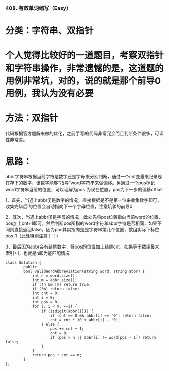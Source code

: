 ### 408. 有效单词缩写（Easy）
# 分类：字符串、双指针

# 个人觉得比较好的一道题目，考察双指针和字符串操作，非常遗憾的是，这道题的用例非常坑，对的，说的就是那个前导0用例，我认为没有必要

# 方法：双指针

代码根据官方题解来做的优化，之前手写的代码非常冗余而且判断条件很多，可读性非常差。
# 思路：
  abbr字符串根据当前字符是数字还是字母来分别判断，通过一个cnt变量来记录现在存下的数字，该数字能够“指导”word字符串来做偏移。另通过一个pos标记word字符串当前的位置，可以理解为pos
  为现在位置，pos为下一步的偏移offset
  
  1、首先，当遇上abbr[i]是数字的情况，直接根据是不是第一位来收集数字即可，收集完毕后i的位置会自动指向下一个字母位置，注意坑爹的前导0
  
  2、其次，当遇上abbr[i]是字母的情况，此处先将pos位置指向当前word的位置，pos加上cnt+1即可。然后判断pos所指的word字符和abbr字符是否相同，如果不同则直接返回false，因为pos其实指向是是字符串第几个位置，数组实际下标位pos-1（此处特别注意！！）
  
  3、最后因为abbr会有结尾数字，将pos的位置加上结尾cnt，如果等于数组最大索引+1，也就是n即为能匹配情况
  
```
class Solution {
        public:
        bool validWordAbbreviation(string word, string abbr) {
            int n = word.size();
            int m = abbr.size();
            if (!n && !m) return true;
            if (!m) return false;
            int cnt = 0;
            int i = 0;
            int pos = 0;
            for (; i < m; ++i) {
                if (isdigit(abbr[i])) {
                    if (cnt == 0 && abbr[i] == '0') return false;
                    cnt = cnt * 10 + abbr[i] - '0';
                } else {
                    pos += cnt + 1;
                    cnt = 0;
                    if (pos > n || abbr[i] != word[pos - 1]) return false;
                }
            }
            return pos + cnt == n;
        }
};
```
